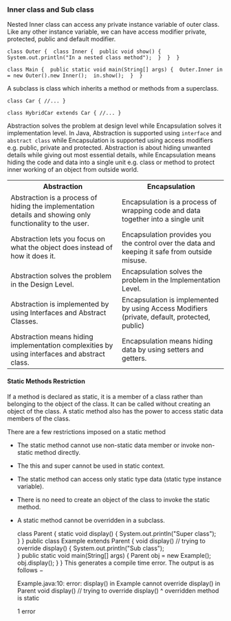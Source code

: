 ### Inner class and Sub class
Nested Inner class can access any private instance variable of outer class. Like any other instance variable, we can have access modifier private, protected, public and default modifier.

`class Outer { 
   class Inner { 
      public void show() { 
           System.out.println("In a nested class method"); 
      } 
   } 
}`

`class Main { 
   public static void main(String[] args) { 
       Outer.Inner in = new Outer().new Inner(); 
       in.show(); 
   } 
}`

A subclass is class which inherits a method or methods from a superclass.

`class Car {
    //...
}`
 
`class HybridCar extends Car {
    //...
}`


Abstraction solves the problem at design level while Encapsulation solves it implementation level. 
In Java, Abstraction is supported using `interface` and `abstract class` while Encapsulation is supported using access modifiers e.g. public, private and protected.
Abstraction is about hiding unwanted details while giving out most essential details, while Encapsulation means hiding the code and data into a single unit e.g. class or method to protect inner working of an object from outside world. 

<table class="alt">
<tbody><tr><th>Abstraction</th><th>Encapsulation</th></tr>
<tr><td>Abstraction is a process of hiding the implementation details and showing only functionality to the user.</td>
<td> Encapsulation is a process of wrapping code and data together into a single unit</td></tr>
<tr><td>Abstraction lets you focus on what the object does instead of how it does it.</td>
<td>Encapsulation provides you the control over the data and keeping it safe from outside misuse.</td></tr>
<tr><td>Abstraction solves the problem in the Design Level.</td>
<td>Encapsulation solves the problem in the Implementation Level.</td></tr>
<tr><td>Abstraction is implemented by using Interfaces and Abstract Classes.</td>
<td>Encapsulation is implemented by using Access Modifiers (private, default, protected, public)</td></tr>
<tr><td>Abstraction means hiding implementation complexities by using interfaces and abstract class.</td>
<td>Encapsulation means hiding data by using setters and getters.</td></tr>
</tbody></table>

#### Static Methods Restriction
If a method is declared as static, it is a member of a class rather than belonging to the object of the class. It can be called without creating an object of the class. A static method also has the power to access static data members of the class.

There are a few restrictions imposed on a static method
- The static method cannot use non-static data member or invoke non-static method directly.
- The this and super cannot be used in static context.
- The static method can access only static type data (static type instance variable).
- There is no need to create an object of the class to invoke the static method.
- A static method cannot be overridden in a subclass.


    class Parent {
       static void display() {
          System.out.println("Super class");    
       }
    }
    public class Example extends Parent {
       void display()  // trying to override display() {
          System.out.println("Sub class");  
       }
       public static void main(String[] args) {
          Parent obj = new Example();
          obj.display();
       }
    }
This generates a compile time error. The output is as follows −

    Example.java:10: error: display() in Example cannot override display() in Parent
    void display()  // trying to override display()
         ^
    overridden method is static
    
    1 error
    
